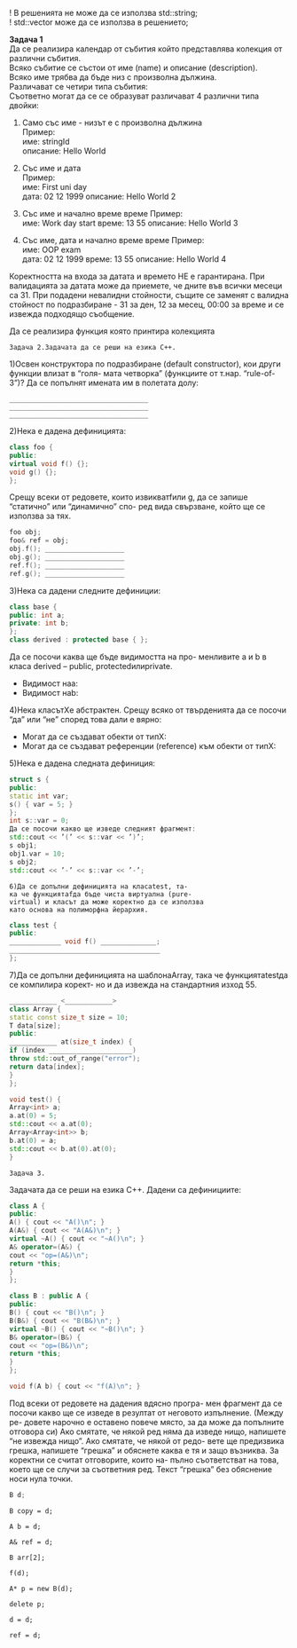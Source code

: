 ! В решенията не може да се използва std::string;  
! std::vector може да се използва в решението;  
  

**Задача 1**  
Да се реализира календар от събития който представлява колекция от различни събития.  
Всяко събитие се състои от име (name) и описание (description).  
Всяко име трябва да бъде низ с произволна дължина.  
Различават се четири типа събития:  
Съответно могат да се се образуват различават 4 различни типа двойки:

1.  Само със име - низът е с произволна дължина  
    Пример:  
    име: stringId  
    описание: Hello World
    
2.  Със име и дата  
    Пример:  
    име: First uni day  
    дата: 02 12 1999 
    описание: Hello World 2
    
3.  Със име и начално време време 
    Пример:  
    име: Work day start
    време: 13 55
    описание: Hello World 3
    
3.  Със име, дата и  начално време време 
    Пример:  
    име: OOP exam  
    дата: 02 12 1999 
    време: 13 55
    описание: Hello World 4
    

  

Коректността на входа за датата и времето НЕ е гарантирана. При валидацията за датата може да приемете, че дните във всички месеци са 31. При подадени невалидни стойности, същите се заменят с валидна стойност по подразбиране - 31 за ден, 12 за месец, 00:00 за време и се извежда подходящо съобщение.

  

Да се реализира функция която принтира колекцията


```
Задача 2.Задачата да се реши на езика C++.
```
1)Освен конструктора по подразбиране (default
constructor), кои други функции влизат в “голя-
мата четворка” (функциите от т.нар. “rule-of-3”)?
Да се попълнят имената им в полетата долу:

```
___________________________________
___________________________________
___________________________________
```
2)Нека е дадена дефиницията:

```c++
class foo {
public:
virtual void f() {};
void g() {};
};
```
Срещу всеки от редовете, които извикватfили
g, да се запише “статично” или “динамично” спо-
ред вида свързване, който ще се използва за тях.

```c++
foo obj;
foo& ref = obj;
obj.f(); ____________________
obj.g(); ____________________
ref.f(); ____________________
ref.g(); ____________________
```
3)Нека са дадени следните дефиниции:

```c++
class base {
public: int a;
private: int b;
};
class derived : protected base { };
```
Да се посочи каква ще бъде видимостта на про-
менливите a и b в класа derived – public,
protectedилиprivate.

- Видимост наa:
- Видимост наb:

4)Нека класътXе абстрактен. Срещу всяко от
твърденията да се посочи “да” или “не” според
това дали е вярно:

- Могат да се създават обекти от типX:
- Могат да се създават референции (reference)
    към обекти от типX:

5)Нека е дадена следната дефиниция:
```c++
struct s {
public:
static int var;
s() { var = 5; }
};
int s::var = 0;
Да се посочи какво ще изведе следният фрагмент:
std::cout << ’(’ << s::var << ’)’;
s obj1;
obj1.var = 10;
s obj2;
std::cout << ’-’ << s::var << ’-’;
```
```
6)Да се допълни дефиницията на класаtest, та-
ка че функциятаfда бъде чиста виртуална (pure-
virtual) и класът да може коректно да се използва
като основа на полиморфна йерархия.
```
```c++
class test {
public:
_____________ void f() ______________;
______________________________________
};
```
7)Да се допълни дефиницията на шаблонаArray,
така че функциятаtestда се компилира корект-
но и да извежда на стандартния изход 55.
```c++
____________ <____________>
class Array {
static const size_t size = 10;
T data[size];
public:
____________ at(size_t index) {
if (index _____________________)
throw std::out_of_range("error");
return data[index];
}
};
```
```c++
void test() {
Array<int> a;
a.at(0) = 5;
std::cout << a.at(0);
Array<Array<int>> b;
b.at(0) = a;
std::cout << b.at(0).at(0);
}
```

```
Задача 3.
```
Задачата да се реши на езика C++. Дадени са
дефинициите:
```c++
class A {
public:
A() { cout << "A()\n"; }
A(A&) { cout << "A(A&)\n"; }
virtual ~A() { cout << "~A()\n"; }
A& operator=(A&) {
cout << "op=(A&)\n";
return *this;
}
};

class B : public A {
public:
B() { cout << "B()\n"; }
B(B&) { cout << "B(B&)\n"; }
virtual ~B() { cout << "~B()\n"; }
B& operator=(B&) {
cout << "op=(B&)\n";
return *this;
}
};

void f(A b) { cout << "f(A)\n"; }
```
Под всеки от редовете на дадения вдясно програ-
мен фрагмент да се посочи какво ще се изведе
в резултат от неговото изпълнение. (Между ре-
довете нарочно е оставено повече място, за да
може да попълните отговора си) Ако смятате, че
някой ред няма да изведе нищо, напишете “не
извежда нищо”. Ако смятате, че някой от редо-
вете ще предизвика грешка, напишете “грешка”
и обяснете каква е тя и защо възниква.
За коректни се считат отговорите, които на-
пълно съответстват на това, което ще се случи
за съответния ред. Текст “грешка” без обяснение
носи нула точки.


```c++
B d;
```
```
B copy = d;
```
```
A b = d;
```
```
A& ref = d;
```
```
B arr[2];
```
```
f(d);
```
```
A* p = new B(d);
```
```
delete p;
```
```
d = d;
```
```
ref = d;
```
```